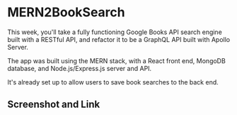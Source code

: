 # MERN2BookSearch

This week, you'll take a fully functioning Google Books API search engine built with a RESTful API, and refactor it to be a GraphQL API built with Apollo Server.

The app was built using the MERN stack, with a React front end, MongoDB database, and Node.js/Express.js server and API. 

It's already set up to allow users to save book searches to the back end.

## Screenshot and Link
